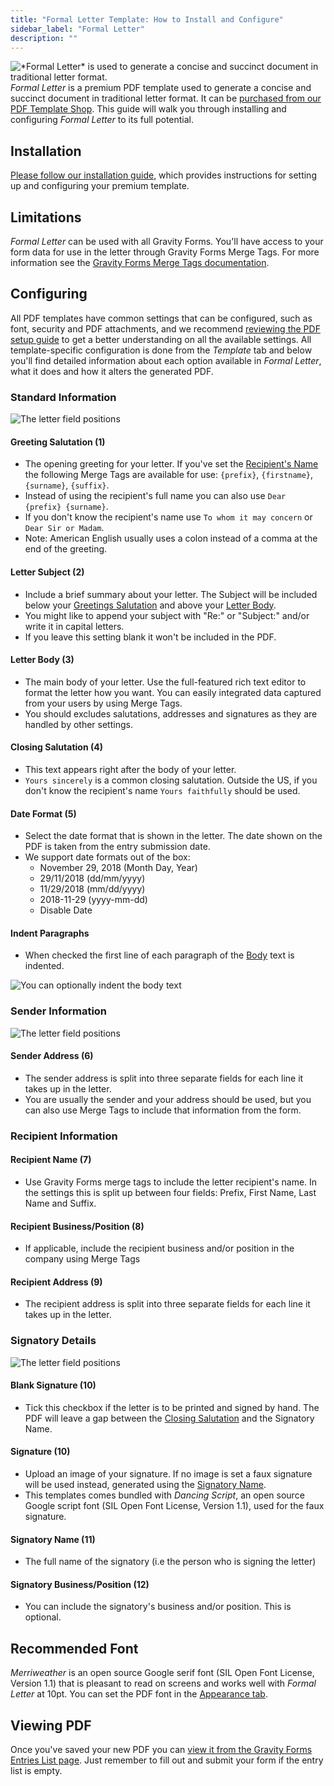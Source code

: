```yaml
---
title: "Formal Letter Template: How to Install and Configure"
sidebar_label: "Formal Letter"
description: ""
---
```


![\*Formal Letter\* is used to generate a concise and succinct document in traditional letter format.](https://resources.gravitypdf.com/uploads/edd/2017/03/cover-image-6.png)
*Formal Letter* is a premium PDF template used to generate a concise and succinct document in traditional letter format. It can be [purchased from our PDF Template Shop](https://gravitypdf.com/shop/formal-letter/). This guide will walk you through installing and configuring *Formal Letter* to its full potential.

## Installation 

[Please follow our installation guide](installing-upgrading-premium-templates.md), which provides instructions for setting up and configuring your premium template.

## Limitations 

*Formal Letter* can be used with all Gravity Forms. You'll have access to your form data for use in the letter through Gravity Forms Merge Tags. For more information see the [Gravity Forms Merge Tags documentation](https://www.gravityhelp.com/documentation/article/merge-tags/).

## Configuring 

All PDF templates have common settings that can be configured, such as font, security and PDF attachments, and we recommend [reviewing the PDF setup guide](setup-pdf.md) to get a better understanding on all the available settings. All template-specific configuration is done from the *Template* tab and below you'll find detailed information about each option available in *Formal Letter*, what it does and how it alters the generated PDF.

### Standard Information

![The letter field positions](https://resources.gravitypdf.com/uploads/2017/04/field-positions-1-1.png)

#### Greeting Salutation (1) 
* The opening greeting for your letter. If you've set the [Recipient's Name](#recipient-name) the following Merge Tags are available for use: `{prefix}`, `{firstname}`, `{surname}`, `{suffix}`.
* Instead of using the recipient's full name you can also use `Dear {prefix} {surname}`.
* If you don't know the recipient's name use `To whom it may concern` or `Dear Sir or Madam`.
* Note: American English usually uses a colon instead of a comma at the end of the greeting.

#### Letter Subject (2) 
* Include a brief summary about your letter. The Subject will be included below your [Greetings Salutation](#greeting-salutation) and above your [Letter Body](#letter-body).
* You might like to append your subject with "Re:" or "Subject:" and/or write it in capital letters.
* If you leave this setting blank it won't be included in the PDF.

#### Letter Body (3) 
* The main body of your letter. Use the full-featured rich text editor to format the letter how you want. You can easily integrated data captured from your users by using Merge Tags.
* You should excludes salutations, addresses and signatures as they are handled by other settings.

#### Closing Salutation (4) 
* This text appears right after the body of your letter.
* `Yours sincerely` is a common closing salutation. Outside the US, if you don't know the recipient's name `Yours faithfully` should be used.

#### Date Format (5) 
* Select the date format that is shown in the letter. The date shown on the PDF is taken from the entry submission date.
* We support date formats out of the box:
    -   November 29, 2018 (Month Day, Year)
    -   29/11/2018 (dd/mm/yyyy)
    -   11/29/2018 (mm/dd/yyyy)
    -   2018-11-29 (yyyy-mm-dd)
    -   Disable Date

#### Indent Paragraphs 
* When checked the first line of each paragraph of the [Body](#letter-body) text is indented.

![You can optionally indent the body text](https://resources.gravitypdf.com/uploads/2017/04/indent-text-2.png)

### Sender Information 

![The letter field positions](https://resources.gravitypdf.com/uploads/2017/04/field-positions-2-1.png)

#### Sender Address (6) 
* The sender address is split into three separate fields for each line it takes up in the letter.
* You are usually the sender and your address should be used, but you can also use Merge Tags to include that information from the form.

### Recipient Information 

#### Recipient Name (7) 
* Use Gravity Forms merge tags to include the letter recipient's name. In the settings this is split up between four fields: Prefix, First Name, Last Name and Suffix.

#### Recipient Business/Position (8) 
* If applicable, include the recipient business and/or position in the company using Merge Tags

#### Recipient Address (9) 
* The recipient address is split into three separate fields for each line it takes up in the letter.

### Signatory Details 

![The letter field positions](https://resources.gravitypdf.com/uploads/2017/04/field-positions-3-2.png)

#### Blank Signature (10) 
* Tick this checkbox if the letter is to be printed and signed by hand. The PDF will leave a gap between the [Closing Salutation](#closing-salutation) and the Signatory Name.

#### Signature (10) 
* Upload an image of your signature. If no image is set a faux signature will be used instead, generated using the [Signatory Name](#signature-name).
* This templates comes bundled with *Dancing Script*, an open source Google script font (SIL Open Font License, Version 1.1), used for the faux signature.

#### Signatory Name (11) 
* The full name of the signatory (i.e the person who is signing the letter)

#### Signatory Business/Position (12) 
* You can include the signatory's business and/or position. This is optional.

## Recommended Font 

*Merriweather* is an open source Google serif font (SIL Open Font License, Version 1.1) that is pleasant to read on screens and works well with *Formal Letter* at 10pt. You can set the PDF font in the [Appearance tab](setup-pdf.md#appearance-tab).

## Viewing PDF 

Once you've saved your new PDF you can [view it from the Gravity Forms Entries List page](viewing-pdfs.md). Just remember to fill out and submit your form if the entry list is empty.
